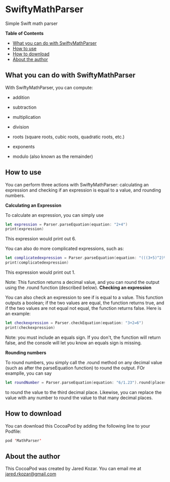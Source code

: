 # SwiftyMathParser
Simple Swift math parser

**Table of Contents**
  * [What you can do with SwiftyMathParser](#what-you-can-do-with-swiftymathparser)
  * [How to use](#how-to-use)
  * [How to download](#how-to-download)
  * [About the author](#about-the-author)
  
## What you can do with SwiftyMathParser

With SwiftyMathParser, you can compute:

- addition

- subtraction

- multiplication

- division

- roots (square roots, cubic roots, quadratic roots, etc.)

- exponents

- modulo (also known as the remainder)

## How to use

You can perform three actions with SwiftyMathParser: calculating an expression and checking if an expression is equal to a value, and rounding numbers. 

**Calculating an Expression**

To calculate an expression, you can simply use

```swift
let expression = Parser.parseEquation(equation: "2+4")
print(expression)
```
    
This expression would print out 6.

You can also do more complicated expressions, such as:

```swift
let complicatedexpression = Parser.parseEquation(equation: "(((3+5)^2)%9)")
print(complicatedexpression)
```
        
This expression would print out 1.

Note: This function returns a decimal value, and you can round the output using the .round function (described below).
**Checking an expression**

You can also check an expression to see if is equal to a value. This function outputs a boolean; if the two values are equal, the function returns true, and if the two values are not equal not equal, the function returns false. Here is an example:

```swift     
let checkexpression = Parser.checkEquation(equation: "3+2=6")
print(checkexpression)
```
        
Note: you must include an equals sign. If you don't, the function will return false, and the console will let you know an equals sign is missing.

**Rounding numbers**

To round numbers, you simply call the .round method on any decimal value (such as after the parseEquation function) to round the output. FOr examplle, you can say 

```swift
let roundNumber = Parser.parseEquation(equation: "6/1.23").round(places: 3)
```

to round the value to the third decimal place. Likewise, you can replace the value with any number to round the value to that many decimal places.

## How to download

You can download this CocoaPod by adding the following line to your Podfile:

```swift
pod 'MathParser'
```

## About the author

This CocoaPod was created by Jared Kozar. You can email me at jared.rkozar@gmail.com
